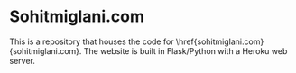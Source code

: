 # Sohitmiglani.com

This is a repository that houses the code for \href{sohitmiglani.com}{sohitmiglani.com}. The website is built in Flask/Python with a Heroku web server. 
